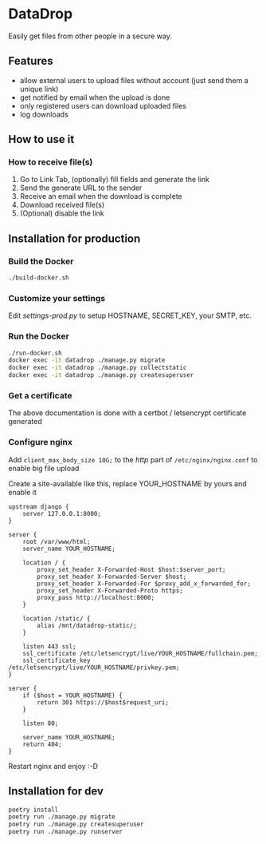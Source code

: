 # DataDrop
Easily get files from other people in a secure way.

## Features
- allow external users to upload files without account (just send them a unique link)
- get notified by email when the upload is done
- only registered users can download uploaded files
- log downloads

## How to use it
### How to receive file(s)
1. Go to Link Tab, (optionally) fill fields and generate the link
2. Send the generate URL to the sender
3. Receive an email when the download is complete
4. Download received file(s)
5. (Optional) disable the link

## Installation for production
### Build the Docker
```bash
./build-docker.sh
```

### Customize your settings 
Edit *settings-prod.py* to setup HOSTNAME, SECRET_KEY, your SMTP, etc.

### Run the Docker
```bash
./run-docker.sh
docker exec -it datadrop ./manage.py migrate
docker exec -it datadrop ./manage.py collectstatic
docker exec -it datadrop ./manage.py createsuperuser
```

### Get a certificate
The above documentation is done with a certbot / letsencrypt certificate generated

### Configure nginx
Add `client_max_body_size 10G;` to the *http* part of `/etc/nginx/nginx.conf` to enable big file upload

Create a site-available like this, replace YOUR_HOSTNAME by yours and enable it
```nginx
upstream django {
	server 127.0.0.1:8000;
}

server {
	root /var/www/html;
	server_name YOUR_HOSTNAME;

	location / {
		proxy_set_header X-Forwarded-Host $host:$server_port;
		proxy_set_header X-Forwarded-Server $host;
		proxy_set_header X-Forwarded-For $proxy_add_x_forwarded_for;
		proxy_set_header X-Forwarded-Proto https;
		proxy_pass http://localhost:8000;
	}

	location /static/ {
		alias /mnt/datadrop-static/;
	}

	listen 443 ssl;
	ssl_certificate /etc/letsencrypt/live/YOUR_HOSTNAME/fullchain.pem;
	ssl_certificate_key /etc/letsencrypt/live/YOUR_HOSTNAME/privkey.pem;
}

server {
	if ($host = YOUR_HOSTNAME) {
		return 301 https://$host$request_uri;
	}

	listen 80;

	server_name YOUR_HOSTNAME;
	return 404;
}
```
Restart nginx and enjoy :-D


## Installation for dev
```bash
poetry install
poetry run ./manage.py migrate
poetry run ./manage.py createsuperuser
poetry run ./manage.py runserver
```
